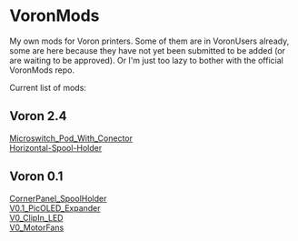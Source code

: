 # VoronMods
My own mods for Voron printers.  Some of them are in VoronUsers already, some are here because they have not yet been submitted to be added (or are waiting to be approved).  Or I'm just too lazy to bother with the official VoronMods repo.

Current list of mods:

## Voron 2.4
[Microswitch_Pod_With_Conector](/V2.4/Microswitch_Pod_With_Conector)<br>
[Horizontal-Spool-Holder](/V2.4/Horizontal-Spool-Holder)<br>

## Voron 0.1
[CornerPanel_SpoolHolder](V0.1//CornerPanel_SpoolHolder)<br>
[V0.1_PicOLED_Expander](/V0.1/V0.1_PicOLED_Expander)<br>
[V0_ClipIn_LED](/V0.1/V0_ClipIn_LED)<br>
[V0_MotorFans](/V0.1/V0_MotorFans)<br>
